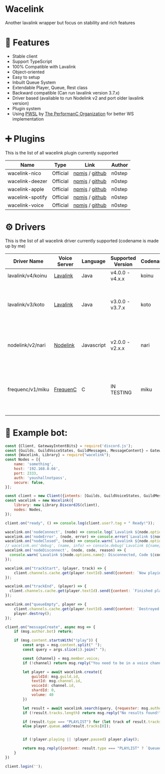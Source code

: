 # Wacelink

Another lavalink wrapper but focus on stability and rich features

# 🌟 Features
 - Stable client
 - Support TypeScript
 - 100% Compatible with Lavalink
 - Object-oriented
 - Easy to setup
 - Inbuilt Queue System
 - Extendable Player, Queue, Rest class
 - Backward compatible (Can run lavalink version 3.7.x)
 - Driver based (avaliable to run Nodelink v2 and port older lavalink version)
 - Plugin system
 - Using [PWSL](https://github.com/PerformanC/internals) by [The PerformanC Organization](https://github.com/PerformanC) for better WS implementation

# ➕ Plugins

This is the list of all wacelink plugin currently supported

| Name               | Type     | Link                                                                                                                          | Author    |
|--------------------|----------|-------------------------------------------------------------------------------------------------------------------------------|-----------|
| wacelink-nico      | Official | [npmjs](https://www.npmjs.com/package/wacelink-nico) / [github](https://github.com/krushna06/wacelink-nico)             | n0step |
| wacelink-deezer    | Official | [npmjs](https://www.npmjs.com/package/wacelink-deezer) / [github](https://github.com/krushna06/wacelink-deezer)         | n0step | 
| wacelink-apple     | Official | [npmjs](https://www.npmjs.com/package/wacelink-apple) / [github](https://github.com/krushna06/wacelink-apple)           | n0step | 
| wacelink-spotify   | Official | [npmjs](https://www.npmjs.com/package/wacelink-spotify) / [github](https://github.com/krushna06/wacelink-spotify)       | n0step | 
| wacelink-voice     | Official | [npmjs](https://www.npmjs.com/package/wacelink-voice) / [github](https://github.com/krushna06/wacelink-voice)           | n0step | 

# ⚙ Drivers

This is the list of all wacelink driver currently supported (codename is made up by me)

| Driver Name       | Voice Server                                          | Language   | Supported Version | Codename | Notes                                                             |
|-------------------|-------------------------------------------------------|------------|-------------------|----------|-------------------------------------------------------------------| 
| lavalink/v4/koinu | [Lavalink](https://github.com/lavalink-devs/Lavalink) | Java       | v4.0.0 - v4.x.x   | koinu    |                                                                   |
| lavalink/v3/koto  | [Lavalink](https://github.com/lavalink-devs/Lavalink) | Java       | v3.0.0 - v3.7.x   | koto     | `filter` and `resume` in lavalink below v3.4 not supported        |
| nodelink/v2/nari  | [Nodelink](https://github.com/PerformanC/NodeLink)    | Javascript | v2.0.0 - v2.x.x   | nari     | Some `filter` mode in nodelink not supported                      |
| frequenc/v1/miku  | [FrequenC](https://github.com/PerformanC/FrequenC)    | C          | IN TESTING        | miku     | This driver is in testing so don't use it or you will have errors |

# 💾 Example bot:

```js
const {Client, GatewayIntentBits} = require('discord.js');
const {Guilds, GuildVoiceStates, GuildMessages, MessageContent} = GatewayIntentBits;
const {Wacelink, Library} = require("wacelink");
const Nodes = [{
    name: 'something',
    host: '192.168.0.66',
    port: 2333,
    auth: 'youshallnotpass',
    secure: false,
}];

const client = new Client({intents: [Guilds, GuildVoiceStates, GuildMessages, MessageContent]});
const wacelink = new Wacelink({
    library: new Library.DiscordJS(client),
    nodes: Nodes,
});

client.on("ready", () => console.log(client.user?.tag + " Ready!"));

wacelink.on('nodeConnect', (node) => console.log(`Lavalink ${node.options.name}: Ready!`));
wacelink.on('nodeError', (node, error) => console.error(`Lavalink ${node.options.name}: Error Caught,`, error));
wacelink.on("nodeClosed", (node) => console.warn(`Lavalink ${node.options.name}: Closed`))
// wacelink.on('debug', (name, info) => console.debug(`Lavalink ${name}: Debug,`, info));
wacelink.on('nodeDisconnect', (node, code, reason) => {
  console.warn(`Lavalink ${node.options.name}: Disconnected, Code ${code}, Reason ${reason || 'No reason'}`)
});

wacelink.on("trackStart", (player, track) => {
    client.channels.cache.get(player.textId).send({content: `Now playing **${track.title}** by **${track.author}**`})
});

wacelink.on("trackEnd", (player) => {
  client.channels.cache.get(player.textId).send({content: `Finished playing`})
});

wacelink.on("queueEmpty", player => {
    client.channels.cache.get(player.textId).send({content: `Destroyed player due to inactivity.`})
    player.destroy();
});

client.on("messageCreate", async msg => {
    if (msg.author.bot) return;

    if (msg.content.startsWith("!play")) {
        const args = msg.content.split(" ");
        const query = args.slice(1).join(" ");

        const {channel} = msg.member.voice;
        if (!channel) return msg.reply("You need to be in a voice channel to use this command!");

        let player = await wacelink.create({
            guildId: msg.guild.id,
            textId: msg.channel.id,
            voiceId: channel.id,
            shardId: 0,
            volume: 40
        })

        let result = await wacelink.search(query, {requester: msg.author});
        if (!result.tracks.length) return msg.reply("No results found!");

        if (result.type === "PLAYLIST") for (let track of result.tracks) player.queue.add(track);
        else player.queue.add(result.tracks[0]);


        if (!player.playing || !player.paused) player.play();

        return msg.reply({content: result.type === "PLAYLIST" ? `Queued ${result.tracks.length} from ${result.playlistName}` : `Queued ${result.tracks[0].title}`});
    }
})

client.login('');
```